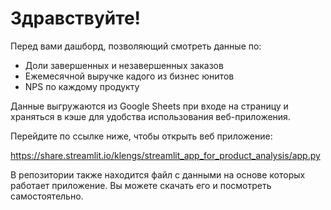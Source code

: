# Здравствуйте!

Перед вами дашборд, позволяющий смотреть данные по:

* Доли завершенных и незавершенных заказов
* Ежемесячной выручке кадого из бизнес юнитов
* NPS по каждому продукту

Данные выгружаются из Google Sheets при входе на страницу и храняться в кэше для удобства использования веб-приложения.

Перейдите по ссылке ниже, чтобы открыть веб приложение:

https://share.streamlit.io/klengs/streamlit_app_for_product_analysis/app.py

В репозитории также находится файл с данными на основе которых работает приложение. Вы можете скачать его и посмотреть самостоятельно.

